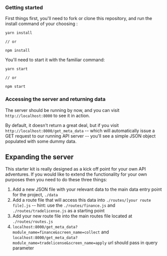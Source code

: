 ### Getting started

First things first, you'll need to fork or clone this repository, and run the install command of your choosing :

```
yarn install

// or

npm install
```
You'll need to start it with the familiar command:

```
yarn start

// or

npm start
```

### Accessing the server and returning data

The server should be running by now, and you can visit `http://localhost:8000` to see it in action. 

By default, it doesn't return a great deal, but if you visit `http://localhost:8000/get_meta_data` -- which will automatically issue a GET request to our running API server -- you'll see a simple JSON object populated with some dummy data.

## Expanding the server

This starter kit is really designed as a kick off point for your own API adventures. If you would like to extend the functionality for your own purposes then you need to do these three things:

1. Add a new JSON file with your relevant data to the main data entry point for the project, `./data`
2. Add a route file that will access this data into `./routes/[your route file].js` -- hint: use the `./routes/finance.js` and `./routes/tradelicense.js` as a starting point
3. Add your new route file into the main routes file located at `./routes/routes.js`
4. `localhost:8000/get_meta_data?module_name=finance&screen_name=collect` and `localhost:8000/get_meta_data?module_name=tradelicense&screen_name=apply` url should pass in query parameter






